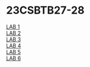# 23CSBTB27-28
<a href="https://github.com/saikarthik34/23CSBTB27-28/blob/main/LAB-01.ipynb">LAB 1</a><br/>
<a href="https://github.com/saikarthik34/23CSBTB27-28/blob/main/LAB-02.ipynb">LAB 2</a><br/>
<a href="https://github.com/saikarthik34/23CSBTB27-28/blob/main/LAB-03.ipynb">LAB 3</a><br/>
<a href="https://github.com/saikarthik34/23CSBTB27-28/blob/main/LAB-04.ipynb">LAB 4</a><br/>
<a href="https://github.com/saikarthik34/23CSBTB27-28/blob/main/LAB-05.ipynb">LAB 5</a><br/>
<a href="https://github.com/saikarthik34/23CSBTB27-28/blob/main/LAB-06.ipynb">LAB 6</a><br/>
